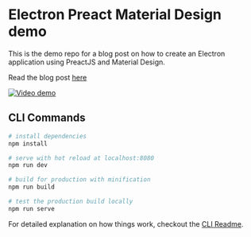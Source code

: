 # Electron Preact Material Design demo

This is the demo repo for a blog post on how to create an Electron application using PreactJS and Material Design.

Read the blog post [here](https://medium.com/@cjus/desktop-apps-using-electron-preact-and-material-design-8161938624c6)

[![Video demo](https://img.youtube.com/vi/A013Sp86sHE/0.jpg)](https://www.youtube.com/watch?v=A013Sp86sHE)

## CLI Commands

``` bash
# install dependencies
npm install

# serve with hot reload at localhost:8080
npm run dev

# build for production with minification
npm run build

# test the production build locally
npm run serve
```

For detailed explanation on how things work, checkout the [CLI Readme](https://github.com/developit/preact-cli/blob/master/README.md).
